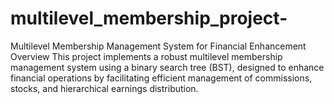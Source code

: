 # multilevel_membership_project-
Multilevel Membership Management System for Financial Enhancement Overview This project implements a robust multilevel membership management system using a binary search tree (BST), designed to enhance financial operations by facilitating efficient management of commissions, stocks, and hierarchical earnings distribution.
